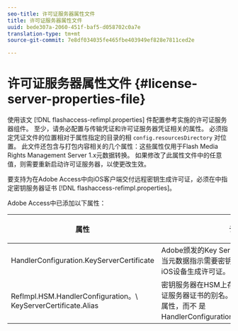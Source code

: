 ```yaml
---
seo-title: 许可证服务器属性文件
title: 许可证服务器属性文件
uuid: bede307a-2060-451f-baf5-d058702c0a7e
translation-type: tm+mt
source-git-commit: 7e8df034035fe465fbe403949ef828e7811ced2e

---
```



# 许可证服务器属性文件 {#license-server-properties-file}

使用该文 [!DNL flashaccess-refimpl.properties] 件配置参考实施的许可证服务器组件。 至少，请务必配置与传输凭证和许可证服务器凭证相关的属性。 必须指定凭证文件的位置相对于属性指定的目录的相 `config.resourcesDirectory` 对位置。 此文件还包含与打包内容相关的几个属性：这些属性仅用于Flash Media Rights Management Server 1.x元数据转换。 如果修改了此属性文件中的任意值，则需要重新启动许可证服务器，以使更改生效。

要支持为在Adobe Access中向iOS客户端交付远程密钥生成许可证，必须在中指定密钥服务器证书 [!DNL flashaccess-refimpl.properties]。

Adobe Access中已添加以下属性：

<table frame="all" colsep="1" rowsep="1" class="+ topic/table adobe-d/table " id="table_xz2_lwy_n4"> 
 <thead class="- topic/thead "> 
  <tr rowsep="1" class="- topic/row "> 
   <th colname="1" class="- topic/entry entry"> <p class="- topic/p ">属性 </p> </th> 
   <th colname="2" class="- topic/entry entry"> <p class="- topic/p ">说明 </p> </th> 
  </tr> 
 </thead>
 <tbody class="- topic/tbody "> 
  <tr rowsep="1" class="- topic/row "> 
   <td colname="1" class="- topic/entry "><span class="codeph"> HandlerConfiguration.KeyServerCertificate</span> </td> 
   <td colname="2" class="- topic/entry "> Adobe颁发的Key Server许可证服务器证书。 当元数据指示需要密钥服务器时，此证书用于为iOS设备生成许可证。 </td> 
  </tr> 
  <tr rowsep="0" class="- topic/row "> 
   <td colname="1" class="- topic/entry "><span class="codeph"> RefImpl.HSM.HandlerConfiguration。\ KeyServerCertificate.Alias</span> </td> 
   <td colname="2" class="- topic/entry ">密钥服务器在HSM上存储的Adobe颁发的许可证服务器证书的别名。 启用HSM后，请使用此属性，而不 <span class="codeph"> 是HandlerConfiguration.KeyServerCertificate</span>。 </td> 
  </tr> 
 </tbody> 
</table>


